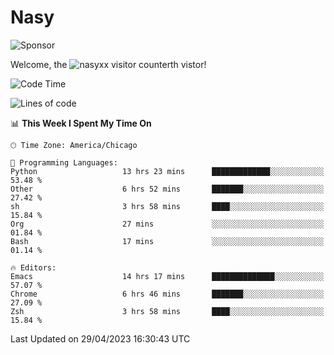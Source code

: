 # Nasy

<!--
<p align="center">
<img height="200" src="https://github-readme-stats.vercel.app/api?username=nasyxx&count_private=true&show_icons=true&theme=dracula&include_all_commits=true"/>
<img height="200" src="https://github-readme-stats.vercel.app/api/top-langs/?username=nasyxx&theme=dracula&hide=html,jupyter+notebook&count_private=true&show_icons=true"/>
</p>

  
----------------
-->

![Sponsor](https://img.shields.io/static/v1.svg?label=Sponsor&message=%E2%9D%A4&logo=GitHub&style=flat&color=pink)
 
Welcome, the ![nasyxx visitor counter](https://count.getloli.com/get/@nasyxx?theme=rule34)th vistor!
 
<!--START_SECTION:waka-->
![Code Time](http://img.shields.io/badge/Code%20Time-3%2C460%20hrs%2052%20mins-blue)

![Lines of code](https://img.shields.io/badge/From%20Hello%20World%20I%27ve%20Written-6.2%20million%20lines%20of%20code-blue)

📊 **This Week I Spent My Time On** 

```text
🕑︎ Time Zone: America/Chicago

💬 Programming Languages: 
Python                   13 hrs 23 mins      █████████████░░░░░░░░░░░░   53.48 % 
Other                    6 hrs 52 mins       ███████░░░░░░░░░░░░░░░░░░   27.42 % 
sh                       3 hrs 58 mins       ████░░░░░░░░░░░░░░░░░░░░░   15.84 % 
Org                      27 mins             ░░░░░░░░░░░░░░░░░░░░░░░░░   01.84 % 
Bash                     17 mins             ░░░░░░░░░░░░░░░░░░░░░░░░░   01.14 % 

🔥 Editors: 
Emacs                    14 hrs 17 mins      ██████████████░░░░░░░░░░░   57.07 % 
Chrome                   6 hrs 46 mins       ███████░░░░░░░░░░░░░░░░░░   27.09 % 
Zsh                      3 hrs 58 mins       ████░░░░░░░░░░░░░░░░░░░░░   15.84 % 
```


 Last Updated on 29/04/2023 16:30:43 UTC
<!--END_SECTION:waka-->

<!-- ![visitors](https://visitor-badge.laobi.icu/badge?page_id=nasyxx.nasyxx) -->
